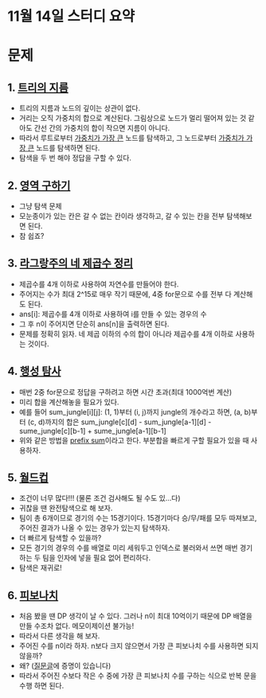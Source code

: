 # 11월 14일 스터디 요약


# 문제


## 1. [트리의 지름](https://www.acmicpc.net/problem/1967)



*   트리의 지름과 노드의 깊이는 상관이 없다. 
*   거리는 오직 가중치의 합으로 계산된다. 그림상으로 노드가 멀리 떨어져 있는 것 같아도 간선 간의 가중치의 합이 작으면 지름이 아니다. 
*   따라서 루트로부터 <span style="text-decoration:underline;">가중치가 가장 큰</span> 노드를 탐색하고, 그 노드로부터 <span style="text-decoration:underline;">가중치가 가장 큰</span> 노드를 탐색하면 된다. 
*   탐색을 두 번 해야 정답을 구할 수 있다. 


## 2. [영역 구하기](https://www.acmicpc.net/problem/2583)



*   그냥 탐색 문제
*   모눈종이가 있는 칸은 갈 수 없는 칸이라 생각하고, 갈 수 있는 칸을 전부 탐색해보면 된다.
*   참 쉽죠?


## 3. [라그랑주의 네 제곱수 정리](https://www.acmicpc.net/problem/3933)



*   제곱수를 4개 이하로 사용하여 자연수를 만들어야 한다.
*   주어지는 수가 최대 2^15로 매우 작기 때문에, 4중 for문으로 수를 전부 다 계산해도 된다.
*   ans[i]: 제곱수를 4개 이하로 사용하여 i를 만들 수 있는 경우의 수
*   그 후 n이 주어지면 단순히 ans[n]을 출력하면 된다.
*   문제를 정확히 읽자. 네 제곱 이하의 수의 합이 아니라 제곱수를 4개 이하로 사용하는 것이다. ﻿


## 4. [행성 탐사](https://www.acmicpc.net/problem/5549)



*   매번 2중 for문으로 정답을 구하려고 하면 시간 초과(최대 1000억번 계산)
*   미리 합을 계산해놓을 필요가 있다.
*   예를 들어 sum_jungle[i][j]: (1, 1)부터 (i, j)까지 jungle의 개수라고 하면, (a, b)부터 (c, d)까지의 합은 sum_jungle[c][d] - sum_jungle[a-1][d] - sume_jungle[c][b-1] + sume_jungle[a-1][b-1]
*   위와 같은 방법을 <span style="text-decoration:underline;">prefix sum</span>이라고 한다. 부분합을 빠르게 구할 필요가 있을 때 사용하자.


## 5. [월드컵](https://www.acmicpc.net/problem/6987)



*   조건이 너무 많다!!! (물론 조건 검사해도 될 수도 있...다)
*   귀찮을 땐 완전탐색으로 해 보자.
*   팀이 총 6개이므로 경기의 수는 15경기이다. 15경기마다 승/무/패를 모두 따져보고, 주어진 결과가 나올 수 있는 경우가 있는지 탐색하자.
*   더 빠르게 탐색할 수 있을까?
*   모든 경기의 경우의 수를 배열로 미리 세워두고 인덱스로 불러와서 쓰면 매번 경기하는 두 팀을 인자에 넣을 필요 없어 편리하다.   
*   탐색은 재귀로! 


## 6. [피보나치](https://www.acmicpc.net/problem/9009)



*   처음 봤을 땐 DP 생각이 날 수 있다. 그러나 n이 최대 10억이기 때문에 DP 배열을 만들 수조차 없다. 메모이제이션 불가능! 
*   따라서 다른 생각을 해 보자.
*   주어진 수를 n이라 하자. n보다 크지 않으면서 가장 큰 피보나치 수를 사용하면 되지 않을까?
*   왜? ([질문글](https://www.acmicpc.net/board/view/10716)에 증명이 있습니다) 
*   따라서 주어진 수보다 작은 수 중에 가장 큰 피보나치 수를 구하는 식으로 반복 문을 수행 하면 된다. 
